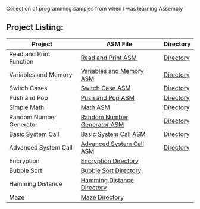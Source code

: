 Collection of programming samples from when I was learning Assembly

## Project Listing:
| Project | ASM File | Directory |
| - | - | - |
| Read and Print Function| [Read and Print ASM](https://github.com/Wuydts/Assembly-Basics/blob/master/Assembly%20Basics/read-print-func/read-print-func.asm) | [Directory](https://github.com/Wuydts/Assembly_Basics/tree/master/Assembly%20Basics/read-print-func)|
| Variables and Memory| [Variables and Memory ASM](https://github.com/Wuydts/Assembly_Basics/blob/master/Assembly%20Basics/variables_and_memory/variables_and_memory.asm) | [Directory](https://github.com/Wuydts/Assembly_Basics/tree/master/Assembly%20Basics/variables_and_memory)|
|  Switch Cases|[Switch Case ASM](https://github.com/Wuydts/Assembly_Basics/blob/master/Assembly%20Basics/switchcase/switchcase.asm) | [Directory](https://github.com/Wuydts/Assembly_Basics/tree/master/Assembly%20Basics/switchcase)|
| Push and Pop|[Push and Pop ASM](https://github.com/Wuydts/Assembly_Basics/blob/master/Assembly%20Basics/push-pop/push-pop.asm) | [Directory](https://github.com/Wuydts/Assembly_Basics/tree/master/Assembly%20Basics/push-pop)|
|  Simple Math|[Math ASM](https://github.com/Wuydts/Assembly_Basics/blob/master/Assembly%20Basics/simple_math/simple_math.asm) |  [Directory](https://github.com/Wuydts/Assembly_Basics/tree/master/Assembly%20Basics/simple_math)|
|  Random Number Generator| [Random Number Generator ASM](https://github.com/Wuydts/Assembly-Basics/blob/master/Assembly%20Basics/randomgen/randomgen.asm) |  [Directory](https://github.com/Wuydts/Assembly_Basics/tree/master/Assembly%20Basics/randomgen)|
|  Basic System Call|[Basic System Call ASM](https://github.com/Wuydts/Assembly-Basics/blob/master/Assembly%20Basics/syscall/syscall.asm) | [Directory](https://github.com/Wuydts/Assembly_Basics/tree/master/Assembly%20Basics/syscall)|
| Advanced System Call|[Advanced System Call ASM](https://github.com/Wuydts/Assembly_Basics/blob/master/Assembly%20Basics/syscall_more_complex/syscall_morecomplex.asm)|[Directory](https://github.com/Wuydts/Assembly_Basics/tree/master/Assembly%20Basics/syscall_more_complex)|
|  Encryption|[Encryption Directory](https://github.com/Wuydts/Assembly-Basics/blob/master/Assembly%20Basics/encyption/encyption.asm) |  
|  Bubble Sort|[Bubble Sort Directory](https://github.com/Wuydts/Assembly-Basics/blob/master/Assembly%20Basics/sorting/sorting.asm) | 
|  Hamming Distance| [Hamming Distance Directory](https://github.com/Wuydts/Assembly-Basics/blob/master/Assembly%20Basics/hamdist/hamdist.asm) |
|  Maze| [Maze Directory](https://github.com/Wuydts/Assembly-Basics/blob/master/Assembly%20Basics/maze/maze.asm) |  


